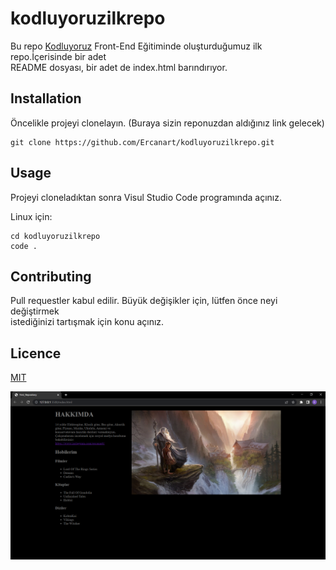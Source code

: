 # kodluyoruzilkrepo
Bu repo [Kodluyoruz](https://www.kodluyoruz.org/) Front-End Eğitiminde oluşturduğumuz ilk repo.İçerisinde bir adet  
README dosyası, bir adet de index.html barındırıyor.  
## Installation  
Öncelikle projeyi clonelayın. (Buraya sizin reponuzdan aldığınız link gelecek)  
```
git clone https://github.com/Ercanart/kodluyoruzilkrepo.git
```
## Usage
Projeyi cloneladıktan sonra Visul Studio Code programında açınız.  

Linux için:

```
cd kodluyoruzilkrepo  
code .

```
## Contributing
Pull requestler  kabul edilir. Büyük değişikler için, lütfen önce neyi değiştirmek  
istediğinizi tartışmak için konu açınız.

## Licence  

[MIT](https://opensource.org/licenses/MIT) 

![repoImage](imagesltr/readMeImage.png)






